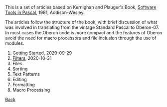 
This is a set of articles based on Kernighan and Plauger's Book,
[Software Tools in Pascal](https://openlibrary.org/books/OL4258115M/Software_tools_in_Pascal), 1981, Addison-Wesley.

The articles follow the structure of the book, with brief discussion
of what was involved in translating from the vintage Standard Pascal 
to Oberon-07. In most cases the Oberon code is more compact and the
features of Oberon avoid the need for macro processors and file
inclusion through the use of modules.

1. [Getting Started](/blog/2020/09/29/Software-Tools-1.html), 2020-09-29
2. [Filters](http://localhost:8000/blog/2020/10/31/Filters.html), 2020-10-31
3. Files
4. Sorting
5. Text Patterns
6. Editing
7. Formatting
8. Macro Processing

[Back](./)

